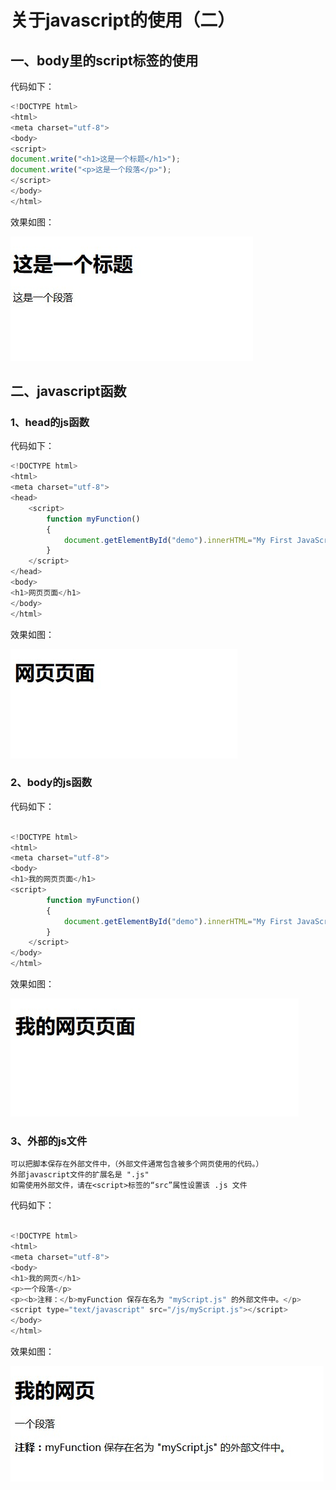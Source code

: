# 关于javascript的使用（二）

## 一、body里的script标签的使用

代码如下：


```javascript
<!DOCTYPE html>
<html>
<meta charset="utf-8">
<body>
<script>
document.write("<h1>这是一个标题</h1>");
document.write("<p>这是一个段落</p>");
</script>
</body>
</html>

```

效果如图：

![](1.jpg)


## 二、javascript函数

### 1、head的js函数

代码如下：

```javascript
<!DOCTYPE html>
<html>
<meta charset="utf-8">
<head>
    <script>
        function myFunction()
        {
            document.getElementById("demo").innerHTML="My First JavaScript Function"
        }
    </script>
</head>
<body>
<h1>网页页面</h1>
</body>
</html>
```

效果如图：

![](2.jpg)

### 2、body的js函数

代码如下：

```javascript

<!DOCTYPE html>
<html>
<meta charset="utf-8">
<body>
<h1>我的网页页面</h1>
<script>
        function myFunction()
        {
            document.getElementById("demo").innerHTML="My First JavaScript Function"
        }
    </script>
</body>
</html>
```

效果如图：

![](3.jpg)

### 3、外部的js文件

```
可以把脚本保存在外部文件中，（外部文件通常包含被多个网页使用的代码。）
外部javascript文件的扩展名是 ".js"
如需使用外部文件，请在<script>标签的“src”属性设置该 .js 文件
```

代码如下：

```javascript

<!DOCTYPE html>
<html>
<meta charset="utf-8">
<body>
<h1>我的网页</h1>
<p>一个段落</p>
<p><b>注释：</b>myFunction 保存在名为 "myScript.js" 的外部文件中。</p>
<script type="text/javascript" src="/js/myScript.js"></script>
</body>
</html>

```

效果如图：

![](4.jpg)
